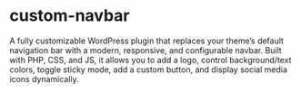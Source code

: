 # custom-navbar
A fully customizable WordPress plugin that replaces your theme’s default navigation bar with a modern, responsive, and configurable navbar. Built with PHP, CSS, and JS, it allows you to add a logo, control background/text colors, toggle sticky mode, add a custom button, and display social media icons dynamically.
